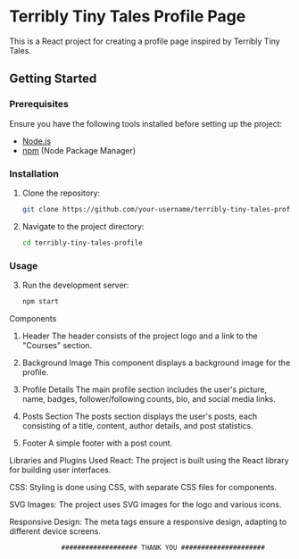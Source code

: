 # Terribly Tiny Tales Profile Page

This is a React project for creating a profile page inspired by Terribly Tiny Tales.

## Getting Started

### Prerequisites

Ensure you have the following tools installed before setting up the project:

- [Node.js](https://nodejs.org/)
- [npm](https://www.npmjs.com/) (Node Package Manager)

### Installation

1. Clone the repository:

   ```bash
   git clone https://github.com/your-username/terribly-tiny-tales-profile.git

2. Navigate to the project directory:       
    ```bash
    cd terribly-tiny-tales-profile

### Usage

3. Run the development server:
    ```bash
    npm start

Components
1. Header
The header consists of the project logo and a link to the "Courses" section.

2. Background Image
This component displays a background image for the profile.

3. Profile Details
The main profile section includes the user's picture, name, badges, follower/following counts, bio, and social media links.

4. Posts Section
The posts section displays the user's posts, each consisting of a title, content, author details, and post statistics.

5. Footer
A simple footer with a post count.

Libraries and Plugins Used
React: The project is built using the React library for building user interfaces.

CSS: Styling is done using CSS, with separate CSS files for components.

SVG Images: The project uses SVG images for the logo and various icons.

Responsive Design: The meta tags ensure a responsive design, adapting to different device screens.

                 ################### THANK YOU #####################